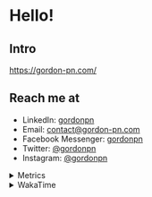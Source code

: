# Hello!

## Intro

<https://gordon-pn.com/>

## Reach me at

- LinkedIn: [gordonpn](https://www.linkedin.com/in/gordonpn/)
- Email: [contact@gordon-pn.com](mailto:contact@gordon-pn.com)
- Facebook Messenger: [gordonpn](https://www.messenger.com/t/Gordonpn)
- Twitter: [@gordonpn](https://twitter.com/Gordonpn)
- Instagram: [@gordonpn](https://www.instagram.com/gordonpn/)

<details>
  <summary>Metrics</summary>

  <img align="center" src="https://github.com/gordonpn/gordonpn/blob/master/github-metrics.svg" alt="GitHub Metrics">

</details>

<details>
  <summary>WakaTime</summary>

  <!--START_SECTION:waka-->
📊 **This Week I Spent My Time On** 

```text
💬 Programming Languages: 
Other                    39 hrs 59 mins      ████████████████████████░   96.98 % 
Java                     30 mins             ░░░░░░░░░░░░░░░░░░░░░░░░░   01.24 % 
Ruby                     18 mins             ░░░░░░░░░░░░░░░░░░░░░░░░░   00.74 % 
JavaScript               8 mins              ░░░░░░░░░░░░░░░░░░░░░░░░░   00.33 % 
JSON                     7 mins              ░░░░░░░░░░░░░░░░░░░░░░░░░   00.31 % 

🔥 Editors: 
Chrome                   21 hrs 50 mins      █████████████░░░░░░░░░░░░   52.95 % 
Messages                 6 hrs 2 mins        ████░░░░░░░░░░░░░░░░░░░░░   14.66 % 
Firefox                  5 hrs 43 mins       ███░░░░░░░░░░░░░░░░░░░░░░   13.88 % 
Slack                    2 hrs 43 mins       ██░░░░░░░░░░░░░░░░░░░░░░░   06.61 % 
iTerm2                   1 hr 9 mins         █░░░░░░░░░░░░░░░░░░░░░░░░   02.82 % 
```


 Last Updated on 20/09/2025 16:24:13 UTC
<!--END_SECTION:waka-->
</details>
